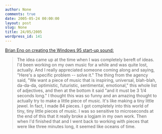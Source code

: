 ```yaml
---
author: None
comments: true
date: 2005-05-24 00:00:00
layout: post
slug: None
title: 24/05/2005
wordpress_id: 141
---
```


[Brian Eno on creating the Windows 95 start-up sound:](http://en.wikiquote.org/wiki/Brian_Eno)




> The idea came up at the time when I was completely bereft of ideas. I'd been working on my own music for a while and was quite lost, actually. And I really appreciated someone coming along and saying, "Here's a specific problem -- solve it." The thing from the agency said, "We want a piece of music that is inspiring, universal, blah-blah, da-da-da, optimistic, futuristic, sentimental, emotional," this whole list of adjectives, and then at the bottom it said "and it must be 3 1/4 seconds long." I thought this was so funny and an amazing thought to actually try to make a little piece of music. It's like making a tiny little jewel. In fact, I made 84 pieces. I got completely into this world of tiny, tiny little pieces of music. I was so sensitive to microseconds at the end of this that it really broke a logjam in my own work. Then when I'd finished that and I went back to working with pieces that were like three minutes long, it seemed like oceans of time.
